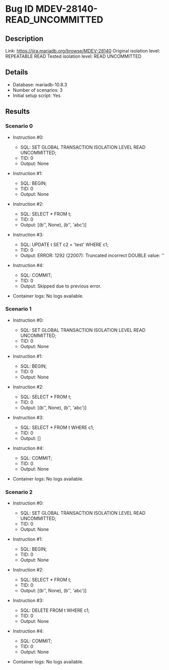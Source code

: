# Bug ID MDEV-28140-READ_UNCOMMITTED

## Description

Link:                     https://jira.mariadb.org/browse/MDEV-28140
Original isolation level: REPEATABLE READ
Tested isolation level:   READ UNCOMMITTED


## Details
 * Database: mariadb-10.8.3
 * Number of scenarios: 3
 * Initial setup script: Yes

## Results
### Scenario 0
 * Instruction #0:
     - SQL:  SET GLOBAL TRANSACTION ISOLATION LEVEL READ UNCOMMITTED;
     - TID: 0
     - Output: None
 * Instruction #1:
     - SQL:  BEGIN;
     - TID: 0
     - Output: None
 * Instruction #2:
     - SQL:  SELECT * FROM t;
     - TID: 0
     - Output: [(b'', None), (b'', 'abc')]
 * Instruction #3:
     - SQL:  UPDATE t SET c2 = 'test' WHERE c1;
     - TID: 0
     - Output: ERROR: 1292 (22007): Truncated incorrect DOUBLE value: ''
 * Instruction #4:
     - SQL:  COMMIT;
     - TID: 0
     - Output: Skipped due to previous error.

 * Container logs:
   No logs available.

### Scenario 1
 * Instruction #0:
     - SQL:  SET GLOBAL TRANSACTION ISOLATION LEVEL READ UNCOMMITTED;
     - TID: 0
     - Output: None
 * Instruction #1:
     - SQL:  BEGIN;
     - TID: 0
     - Output: None
 * Instruction #2:
     - SQL:  SELECT * FROM t;
     - TID: 0
     - Output: [(b'', None), (b'', 'abc')]
 * Instruction #3:
     - SQL:  SELECT * FROM t WHERE c1;
     - TID: 0
     - Output: []
 * Instruction #4:
     - SQL:  COMMIT;
     - TID: 0
     - Output: None

 * Container logs:
   No logs available.

### Scenario 2
 * Instruction #0:
     - SQL:  SET GLOBAL TRANSACTION ISOLATION LEVEL READ UNCOMMITTED;
     - TID: 0
     - Output: None
 * Instruction #1:
     - SQL:  BEGIN;
     - TID: 0
     - Output: None
 * Instruction #2:
     - SQL:  SELECT * FROM t;
     - TID: 0
     - Output: [(b'', None), (b'', 'abc')]
 * Instruction #3:
     - SQL:  DELETE FROM t WHERE c1;
     - TID: 0
     - Output: None
 * Instruction #4:
     - SQL:  COMMIT;
     - TID: 0
     - Output: None

 * Container logs:
   No logs available.

